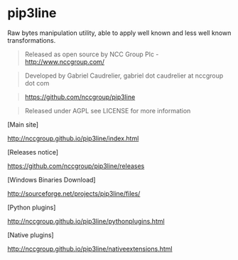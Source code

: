 pip3line
========

Raw bytes manipulation utility, able to apply well known and less well known transformations.

> Released as open source by NCC Group Plc - http://www.nccgroup.com/

> Developed by Gabriel Caudrelier, gabriel dot caudrelier at nccgroup dot com

> https://github.com/nccgroup/pip3line

> Released under AGPL see LICENSE for more information

[Main site]

http://nccgroup.github.io/pip3line/index.html

[Releases notice]

https://github.com/nccgroup/pip3line/releases

[Windows Binaries Download]

http://sourceforge.net/projects/pip3line/files/

[Python plugins]

http://nccgroup.github.io/pip3line/pythonplugins.html

[Native plugins]

http://nccgroup.github.io/pip3line/nativeextensions.html

